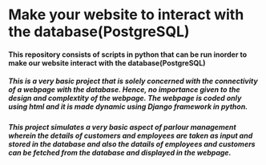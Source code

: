# Make your website to interact with the database(PostgreSQL)
#### This repository consists of scripts in python that can be run inorder to make our website interact with the database(PostgreSQL)
##### This is a very basic project that is solely concerned with the connectivity of a webpage with the database. Hence, no importance given to the design and complextity of the webpage. The webpage is coded only using html and it is made dynamic using Django framework in python.
##### This project simulates a very basic aspect of parlour management wherein the details of customers and employees are taken as input and stored in the database and also the datails of employees and customers can be fetched from the database and displayed in the webpage.
